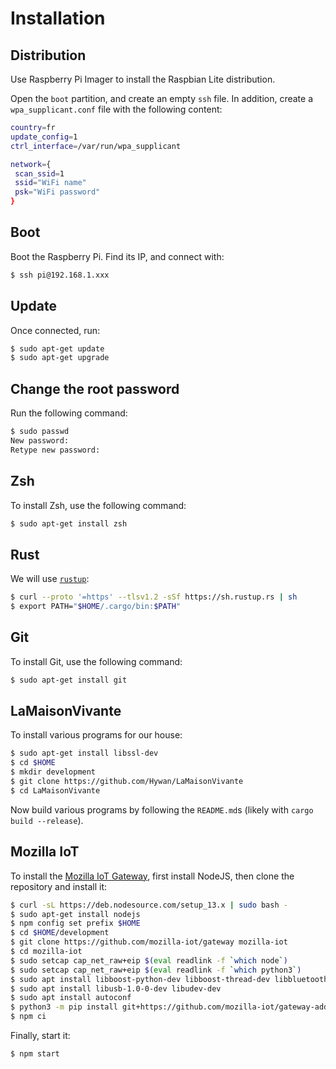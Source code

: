 # Installation

## Distribution

Use Raspberry Pi Imager to install the Raspbian Lite distribution.

Open the `boot` partition, and create an empty `ssh` file. In
addition, create a `wpa_supplicant.conf` file with the following
content:

```sh
country=fr
update_config=1
ctrl_interface=/var/run/wpa_supplicant

network={
 scan_ssid=1
 ssid="WiFi name"
 psk="WiFi password"
}
```

## Boot

Boot the Raspberry Pi. Find its IP, and connect with:

```sh
$ ssh pi@192.168.1.xxx
```

## Update

Once connected, run:

```sh
$ sudo apt-get update
$ sudo apt-get upgrade
```

## Change the root password

Run the following command:

```sh
$ sudo passwd
New password:
Retype new password:
```

## Zsh

To install Zsh, use the following command:

```sh
$ sudo apt-get install zsh
```

## Rust

We will use [`rustup`](https://rustup.rs/):


```sh
$ curl --proto '=https' --tlsv1.2 -sSf https://sh.rustup.rs | sh
$ export PATH="$HOME/.cargo/bin:$PATH"
```

## Git

To install Git, use the following command:

```sh
$ sudo apt-get install git
```

## LaMaisonVivante

To install various programs for our house:

```sh
$ sudo apt-get install libssl-dev
$ cd $HOME
$ mkdir development
$ git clone https://github.com/Hywan/LaMaisonVivante
$ cd LaMaisonVivante
```

Now build various programs by following the `README.md`s (likely with
`cargo build --release`).

## Mozilla IoT

To install the [Mozilla IoT
Gateway](https://github.com/mozilla-iot/gateway), first install
NodeJS, then clone the repository and install it:

```sh
$ curl -sL https://deb.nodesource.com/setup_13.x | sudo bash -
$ sudo apt-get install nodejs
$ npm config set prefix $HOME
$ cd $HOME/development
$ git clone https://github.com/mozilla-iot/gateway mozilla-iot
$ cd mozilla-iot
$ sudo setcap cap_net_raw+eip $(eval readlink -f `which node`)
$ sudo setcap cap_net_raw+eip $(eval readlink -f `which python3`)
$ sudo apt install libboost-python-dev libboost-thread-dev libbluetooth-dev libglib2.0-dev
$ sudo apt install libusb-1.0-0-dev libudev-dev
$ sudo apt install autoconf
$ python3 -m pip install git+https://github.com/mozilla-iot/gateway-addon-python#egg=gateway_addon
$ npm ci
```

Finally, start it:

```sh
$ npm start
```
